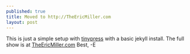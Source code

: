 ```yaml
---
published: true
title: Moved to http://TheEricMiller.com
layout: post
---
```

This is just a simple setup with [tinypress](https://tinypress.co/) with a basic jekyll install.  The full show is at [TheEricMiller.com](http://TheEricMiller.com)
Best,
-E